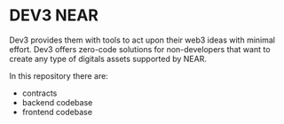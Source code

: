 # DEV3 NEAR

Dev3 provides them with tools to act upon their web3 ideas with minimal effort. Dev3 offers zero-code solutions for non-developers that want to create any type of digitals assets supported by NEAR.

In this repository there are:

- contracts
- backend codebase
- frontend codebase
